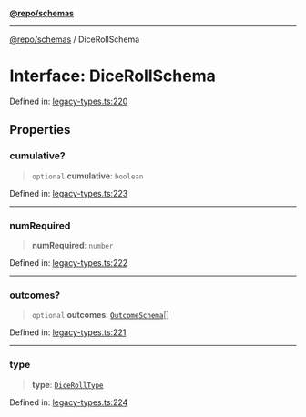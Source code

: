 [**@repo/schemas**](../README.md)

***

[@repo/schemas](../globals.md) / DiceRollSchema

# Interface: DiceRollSchema

Defined in: [legacy-types.ts:220](https://github.com/alexqguo/drinking-board-game-v3/blob/319f46e6df50e1a195afdf9748097c1d21edcb71/packages/schemas/src/legacy-types.ts#L220)

## Properties

### cumulative?

> `optional` **cumulative**: `boolean`

Defined in: [legacy-types.ts:223](https://github.com/alexqguo/drinking-board-game-v3/blob/319f46e6df50e1a195afdf9748097c1d21edcb71/packages/schemas/src/legacy-types.ts#L223)

***

### numRequired

> **numRequired**: `number`

Defined in: [legacy-types.ts:222](https://github.com/alexqguo/drinking-board-game-v3/blob/319f46e6df50e1a195afdf9748097c1d21edcb71/packages/schemas/src/legacy-types.ts#L222)

***

### outcomes?

> `optional` **outcomes**: [`OutcomeSchema`](OutcomeSchema.md)[]

Defined in: [legacy-types.ts:221](https://github.com/alexqguo/drinking-board-game-v3/blob/319f46e6df50e1a195afdf9748097c1d21edcb71/packages/schemas/src/legacy-types.ts#L221)

***

### type

> **type**: [`DiceRollType`](../enumerations/DiceRollType.md)

Defined in: [legacy-types.ts:224](https://github.com/alexqguo/drinking-board-game-v3/blob/319f46e6df50e1a195afdf9748097c1d21edcb71/packages/schemas/src/legacy-types.ts#L224)
